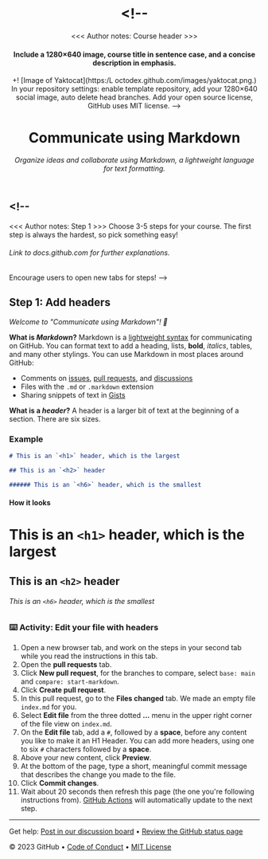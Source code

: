 <header>

# <!--
  <<< Author notes: Course header >>>
  #### Include a 1280×640 image, course title in sentence case, and a concise description in emphasis.
+! [Image of Yaktocat](https:/L octodex.github.com/images/yaktocat.png.)
  In your repository settings: enable template repository, add your 1280×640 social image, auto delete head branches.
  Add your open source license, GitHub uses MIT license.
-->

# Communicate using Markdown

_Organize ideas and collaborate using Markdown, a lightweight language for text formatting._

</header>

## <!--
  <<< Author notes: Step 1 >>>
  Choose 3-5 steps for your course.
  The first step is always the hardest, so pick something easy!
  ###### Link to docs.github.com for further explanations.
  Encourage users to open new tabs for steps!
-->

## Step 1: Add headers

_Welcome to "Communicate using Markdown"! :wave:_

**What is _Markdown_?** Markdown is a [lightweight syntax](https://docs.github.com/github/writing-on-github/getting-started-with-writing-and-formatting-on-github/basic-writing-and-formatting-syntax) for communicating on GitHub. You can format text to add a heading, lists, **bold**, _italics_, tables, and many other stylings. You can use Markdown in most places around GitHub:

- Comments on [issues](https://docs.github.com/issues/tracking-your-work-with-issues/about-issues), [pull requests](https://docs.github.com/pull-requests/collaborating-with-pull-requests/proposing-changes-to-your-work-with-pull-requests/about-pull-requests), and [discussions](https://docs.github.com/discussions/collaborating-with-your-community-using-discussions/about-discussions)
- Files with the `.md` or `.markdown` extension
- Sharing snippets of text in [Gists](https://docs.github.com/github/writing-on-github/editing-and-sharing-content-with-gists/creating-gists)

**What is a _header_?** A header is a larger bit of text at the beginning of a section. There are six sizes.

### Example

```md
# This is an `<h1>` header, which is the largest

## This is an `<h2>` header

###### This is an `<h6>` header, which is the smallest
```

#### How it looks

# This is an `<h1>` header, which is the largest

## This is an `<h2>` header

###### This is an `<h6>` header, which is the smallest

### :keyboard: Activity: Edit your file with headers

1. Open a new browser tab, and work on the steps in your second tab while you read the instructions in this tab.
1. Open the **pull requests** tab.
1. Click **New pull request**, for the branches to compare, select `base: main` and `compare: start-markdown`.
1. Click **Create pull request**.
1. In this pull request, go to the **Files changed** tab. We made an empty file `index.md` for you.
1. Select **Edit file** from the three dotted **...** menu in the upper right corner of the file view on `index.md`.
1. On the **Edit file** tab, add a `#`, followed by a **space**, before any content you like to make it an H1 Header. You can add more headers, using one to six `#` characters followed by a **space**.
1. Above your new content, click **Preview**.
1. At the bottom of the page, type a short, meaningful commit message that describes the change you made to the file.
1. Click **Commit changes**.
1. Wait about 20 seconds then refresh this page (the one you're following instructions from). [GitHub Actions](https://docs.github.com/en/actions) will automatically update to the next step.

<footer>

<!--
  <<< Author notes: Footer >>>
  Add a link to get support, GitHub status page, code of conduct, license link.
-->

---

Get help: [Post in our discussion board](https://github.com/orgs/skills/discussions/categories/communicate-using-markdown) &bull; [Review the GitHub status page](https://www.githubstatus.com/)

&copy; 2023 GitHub &bull; [Code of Conduct](https://www.contributor-covenant.org/version/2/1/code_of_conduct/code_of_conduct.md) &bull; [MIT License](https://gh.io/mit)

</footer>
